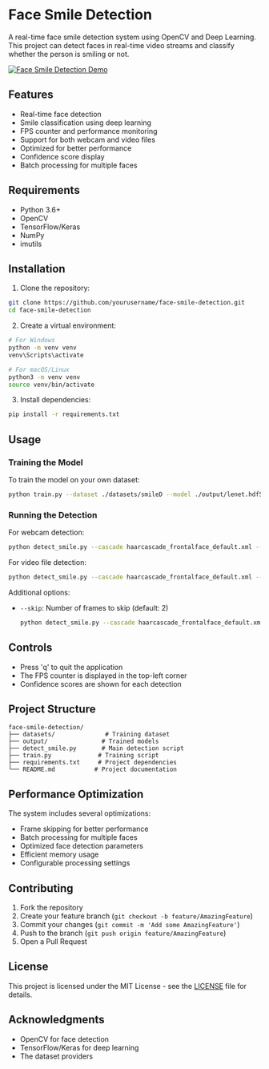 # Face Smile Detection

A real-time face smile detection system using OpenCV and Deep Learning. This project can detect faces in real-time video streams and classify whether the person is smiling or not.

[![Face Smile Detection Demo](https://img.youtube.com/vi/eC_GfTEylSw/0.jpg)](https://www.youtube.com/watch?v=eC_GfTEylSw)

## Features

- Real-time face detection
- Smile classification using deep learning
- FPS counter and performance monitoring
- Support for both webcam and video files
- Optimized for better performance
- Confidence score display
- Batch processing for multiple faces

## Requirements

- Python 3.6+
- OpenCV
- TensorFlow/Keras
- NumPy
- imutils

## Installation

1. Clone the repository:
```bash
git clone https://github.com/yourusername/face-smile-detection.git
cd face-smile-detection
```

2. Create a virtual environment:
```bash
# For Windows
python -m venv venv
venv\Scripts\activate

# For macOS/Linux
python3 -m venv venv
source venv/bin/activate
```

3. Install dependencies:
```bash
pip install -r requirements.txt
```

## Usage

### Training the Model

To train the model on your own dataset:
```bash
python train.py --dataset ./datasets/smileD --model ./output/lenet.hdf5
```

### Running the Detection

For webcam detection:
```bash
python detect_smile.py --cascade haarcascade_frontalface_default.xml --model ./output/lenet.hdf5
```

For video file detection:
```bash
python detect_smile.py --cascade haarcascade_frontalface_default.xml --model ./output/lenet.hdf5 --video path_to_video.mp4
```

Additional options:
- `--skip`: Number of frames to skip (default: 2)
  ```bash
  python detect_smile.py --cascade haarcascade_frontalface_default.xml --model ./output/lenet.hdf5 --skip 3
  ```

## Controls

- Press 'q' to quit the application
- The FPS counter is displayed in the top-left corner
- Confidence scores are shown for each detection

## Project Structure

```
face-smile-detection/
├── datasets/              # Training dataset
├── output/               # Trained models
├── detect_smile.py       # Main detection script
├── train.py             # Training script
├── requirements.txt     # Project dependencies
└── README.md           # Project documentation
```

## Performance Optimization

The system includes several optimizations:
- Frame skipping for better performance
- Batch processing for multiple faces
- Optimized face detection parameters
- Efficient memory usage
- Configurable processing settings

## Contributing

1. Fork the repository
2. Create your feature branch (`git checkout -b feature/AmazingFeature`)
3. Commit your changes (`git commit -m 'Add some AmazingFeature'`)
4. Push to the branch (`git push origin feature/AmazingFeature`)
5. Open a Pull Request

## License

This project is licensed under the MIT License - see the [LICENSE](LICENSE) file for details.

## Acknowledgments

- OpenCV for face detection
- TensorFlow/Keras for deep learning
- The dataset providers
